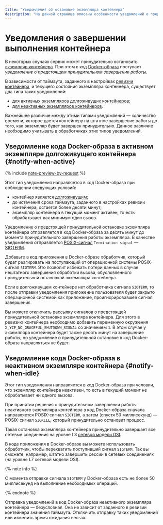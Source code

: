 ```yaml
---
title: "Уведомления об остановке экземпляра контейнера"
description: "На данной странице описаны особенности уведомлений о предстоящей принудительной остановке экземпляров контейнеров, как обрабатывающих вызовы, так и неактивных."
---
```


# Уведомления о завершении выполнения контейнера

В некоторых случаях сервис может принудительно остановить [экземпляр контейнера](./container.md#scaling). При этом в код [Docker-образа](../../container-registry/concepts/docker-image.md) поступает _уведомление о предстоящем принудительном завершении работы_. 

В зависимости от таймаута, заданного в настройках [ревизии контейнера](./container.md#revision), и текущего состояния экземпляра контейнера, существует два типа таких уведомлений:

* [для активных экземпляров долгоживущих контейнеров](#notify-when-active);
* [для неактивных экземпляров контейнеров](#notify-when-idle).

Важнейшее различие между этими типами уведомлений — количество времени, которое дается контейнеру на штатное завершение работы до того, как экземпляр будет завершен принудительно. Данное различие необходимо учитывать в обработчиках этих типов уведомлений.

## Уведомление кода Docker-образа в активном экземпляре долгоживущего контейнера {#notify-when-active}

{% include [note-preview-by-request](../../_includes/note-preview-by-request.md) %}

Этот тип уведомления направляется в код Docker-образа при соблюдении следующих условий:

* контейнер является [долгоживущим](./long-lived-containers.md);
* до истечения срока таймаута, заданного в настройках ревизии контейнера, остается более десяти минут;
* экземпляр контейнера в текущий момент активен, то есть обрабатывает как минимум один вызов.

Уведомление о предстоящей принудительной остановке экземпляра контейнера отправляется в код Docker-образа за десять минут до момента принудительного завершения работы экземпляра. В качестве уведомления отправляется [POSIX-сигнал](https://man7.org/linux/man-pages/man7/signal.7.html) `Termination signal` — [SIGTERM](https://ru.wikipedia.org/wiki/SIGTERM).

Добавьте в код приложения в Docker-образе обработчик, который будет реагировать на поступающий от операционной системы POSIX-сигнал `SIGTERM`. Это позволит избежать потери данных в случае нештатного завершения обработки вызова, обусловленного принудительной остановкой экземпляра контейнера.

Если в долгоживущем контейнере нет обработчика сигнала `SIGTERM`, то после отправки уведомления приложение пользователя будет закрыто операционной системой как приложение, проигнорировавшее сигнал завершения.

Вы можете отключить рассылку сигналов о предстоящей принудительной остановке экземпляра контейнера. Для этого в ревизию контейнера необходимо добавить переменную окружения `X_YCF_NO_GRACEFUL_SHUTDOWN_SIGNAL` со значением `1`. В этом случае у экземпляра контейнера будет также десять минут на завершение работы, но уведомление о принудительной остановке в код Docker-образа направляться не будет.

## Уведомление кода Docker-образа в неактивном экземпляре контейнера {#notify-when-idle}

Этот тип уведомления направляется в код Docker-образа при условии, что экземпляр контейнера неактивен, то есть в текущий момент не обрабатывает ни одного вызова.

При принятии решения о принудительном завершении работы неактивного экземпляра контейнера в код Docker-образа сначала направляется POSIX-сигнал `SIGTERM`, а затем (спустя 50 миллисекунд) — POSIX-сигнал `SIGKILL`, который принудительно остановит процесс.

Такая остановка экземпляра контейнера принудительно завершает все сетевые соединения на уровне L3 [сетевой модели OSI](https://ru.wikipedia.org/wiki/Сетевая_модель_OSI).

В коде приложения в Docker-образе вы можете использовать обработчик, чтобы перехватить поступивший сигнал `SIGTERM`. Так вы сможете, например, штатно завершить сессии в сетевых соединениях (на уровне L7 сетевой модели OSI).

{% note info %}

С момента отправки сигнала `SIGTERM` у Docker-образа есть не более 50 миллисекунд на выполнение необходимых операций.

{% endnote %}

Отправка уведомлений в код Docker-образа неактивного экземпляра контейнера — безусловная. Она не зависит от заданного в ревизии контейнера значения таймаута. Отключить отправку таких уведомлений или изменить время ожидания нельзя.